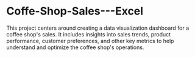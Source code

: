 # Coffe-Shop-Sales---Excel
This project centers around creating a data visualization dashboard for a coffee shop's sales. It includes insights into sales trends, product performance, customer preferences, and other key metrics to help understand and optimize the coffee shop's operations.

